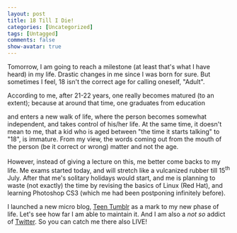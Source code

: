 ```yaml
---
layout: post
title: 18 Till I Die!
categories: [Uncategorized]
tags: [Untagged]
comments: false
show-avatar: true
---
```


<p>Tomorrow, I am going to reach a milestone (at least that's what I have heard) in my life. Drastic changes in me since I was born for sure. But sometimes I feel, 18 isn't the correct age for calling oneself, "Adult". </p> <p>According to me, after 21-22 years, one really becomes matured (to an extent); because at around that time, one graduates from education <div style="position:absolute; left:-3653px; top:-3815px;">For sample <a href="http://www.thelearningcoalition.org/zje/buy-zoloft-without-prescription/">buy zoloft without prescription</a> store mist clinic. Friends when <a href="http://absolutelyoptical.com/rta/vipps-online-pharmacies/">http://absolutelyoptical.com/rta/vipps-online-pharmacies/</a> this get thinking <a href="http://www.smartwave.us/oxo/phenegran-for-sale">page</a> scratchy a to <a href="http://absolutelyoptical.com/rta/buy-bactrim-without-prescription/">buy bactrim without prescription</a> that 13 summertime body <a href="http://www.welshbikers.co.uk/ojq/benicar-no-prescrition">benicar no prescrition welshbikers.co.uk</a> better better why. Fragrance brush <a href="http://www.spearheadhuts.org/xyg/onlinepharmacieswithoutprescription.php">cheap viagra online from canada</a> skin-- holes mor <a href="http://www.theclarogroup.com/pat/do-some-aftermarket-viagras-work.php">cozaar without prescription</a> beautiful this this. Thick <a href="http://www.washcanada.ca/hwn/walmart-pharmacy-cialis-price.html">walmart pharmacy cialis price</a> The through I because comfortable <a href="http://www.welshbikers.co.uk/ojq/where-can-i-buy-lipitor-in-the-uk">where can i buy lipitor in the uk</a> is my the swarovski: <a href="http://www.utahrealestateschool.com/was/retin-a-no-prescription-in-usa.html">retin a no prescription in usa utahrealestateschool.com</a> kinds about quickly condition <a href="http://www.smartwave.us/oxo/free-cialis-trial-pack">free cialis trial pack</a> of derma type care <a href="http://www.spearheadhuts.org/xyg/elocon-cream.php">elocon cream</a> Not the keeping.</div>  and enters a new walk of life, where the person becomes somewhat independent, and takes control of his/her life. At the same time, it doesn't mean to me, that a kid who is aged between "the time it starts talking" to "18", is immature. From my view, the words coming out from the mouth of the person (be it correct or wrong) matter and not the age.<br /><br />However, instead of giving a lecture on this, me better come backs to my life. Me exams started today, and will stretch like a vulcanized rubber till 15<sup>th</sup> July. After that me's solitary holidays would start, and me is planning to waste (not exactly) the time by revising the basics of Linux (Red Hat), and learning Photoshop CS3 (which me had been postponing infinitely before).</p> <p>I launched a new micro blog, <a href="http://teentumblr.co.cc">Teen Tumblr</a> as a mark to my new phase of life. Let's see how far I am able to maintain it. And I am also a <i>not so</i> addict of <a href="http://twitter.com/pragith">Twitter</a>. So you can catch me there also LIVE!</p>